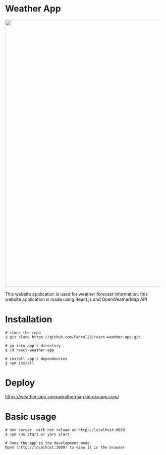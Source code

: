 # Weather App

<img src="https://user-images.githubusercontent.com/53459506/128281390-4c391bcd-3f11-4e3d-a80d-ea947b821b4f.png" width="860"></img>

This website application is used for weather forecast information.
this website application is made using React.js and OpenWeatherMap API


# Installation

```
# clone the repo
$ git clone https://github.com/Fahrul23/react-weather-app.git

# go into app's directory
$ cd react-weather-app

# install app's dependencies
$ npm install

```

# Deploy

https://weather-app-openweathermap.herokuapp.com/


# Basic usage

```
# dev server  with hot reload at http://localhost:8080
$ npm run start or yarn start

# Runs the app in the development mode
Open (http://localhost:3000) to view it in the browser

```


